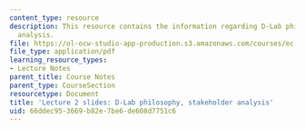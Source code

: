 ```yaml
---
content_type: resource
description: This resource contains the information regarding D-Lab philosophy, stakeholder
  analysis.
file: https://ol-ocw-studio-app-production.s3.amazonaws.com/courses/ec-701j-d-lab-i-development-fall-2009/66ddec953669b82e7be6de608d7751c6_MITEC_701JF09_lec02.pdf
file_type: application/pdf
learning_resource_types:
- Lecture Notes
parent_title: Course Notes
parent_type: CourseSection
resourcetype: Document
title: 'Lecture 2 slides: D-Lab philosophy, stakeholder analysis'
uid: 66ddec95-3669-b82e-7be6-de608d7751c6
---
```

